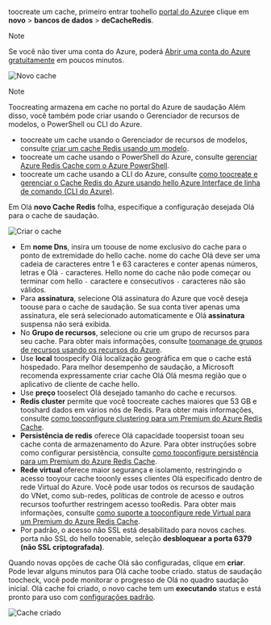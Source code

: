 toocreate um cache, primeiro entrar toohello [portal do Azure](https://portal.azure.com)e clique em **novo** > **bancos de dados** > **deCacheRedis**.

> [!NOTE]
> Se você não tiver uma conta do Azure, poderá [Abrir uma conta do Azure gratuitamente](https://azure.microsoft.com/pricing/free-trial/?WT.mc_id=redis_cache_hero) em poucos minutos.
> 
> 

![Novo cache](media/redis-cache-create/redis-cache-new-cache-menu.png)

> [!NOTE]
> Toocreating armazena em cache no portal do Azure de saudação Além disso, você também pode criar usando o Gerenciador de recursos de modelos, o PowerShell ou CLI do Azure.
> 
> * toocreate um cache usando o Gerenciador de recursos de modelos, consulte [criar um cache Redis usando um modelo](../articles/redis-cache/cache-redis-cache-arm-provision.md).
> * toocreate um cache usando o PowerShell do Azure, consulte [gerenciar Azure Redis Cache com o Azure PowerShell](../articles/redis-cache/cache-howto-manage-redis-cache-powershell.md).
> * toocreate um cache usando a CLI do Azure, consulte [como toocreate e gerenciar o Cache Redis do Azure usando hello Azure Interface de linha de comando (CLI do Azure)](../articles/redis-cache/cache-manage-cli.md).
> 
> 

Em Olá **novo Cache Redis** folha, especifique a configuração desejada Olá para o cache de saudação.

![Criar o cache](media/redis-cache-create/redis-cache-cache-create.png) 

* Em **nome Dns**, insira um toouse de nome exclusivo do cache para o ponto de extremidade do hello cache. nome do cache Olá deve ser uma cadeia de caracteres entre 1 e 63 caracteres e conter apenas números, letras e Olá `-` caracteres. Hello nome do cache não pode começar ou terminar com hello `-` caractere e consecutivos `-` caracteres não são válidos.
* Para **assinatura**, selecione Olá assinatura do Azure que você deseja toouse para o cache de saudação. Se sua conta tiver apenas uma assinatura, ele será selecionado automaticamente e Olá **assinatura** suspensa não será exibida.
* No **Grupo de recursos**, selecione ou crie um grupo de recursos para seu cache. Para obter mais informações, consulte [toomanage de grupos de recursos usando os recursos do Azure](../articles/azure-resource-manager/resource-group-overview.md). 
* Use **local** toospecify Olá localização geográfica em que o cache está hospedado. Para melhor desempenho de saudação, a Microsoft recomenda expressamente criar cache Olá Olá mesma região que o aplicativo de cliente de cache hello.
* Use **preço** tooselect Olá desejado tamanho do cache e recursos.
* **Redis cluster** permite que você toocreate caches maiores que 53 GB e tooshard dados em vários nós de Redis. Para obter mais informações, consulte [como tooconfigure clustering para um Premium do Azure Redis Cache](../articles/redis-cache/cache-how-to-premium-clustering.md).
* **Persistência de redis** oferece Olá capacidade toopersist tooan seu cache conta de armazenamento do Azure. Para obter instruções sobre como configurar persistência, consulte [como tooconfigure persistência para um Premium do Azure Redis Cache](../articles/redis-cache/cache-how-to-premium-persistence.md).
* **Rede virtual** oferece maior segurança e isolamento, restringindo o acesso tooyour cache tooonly esses clientes Olá especificado dentro de rede Virtual do Azure. Você pode usar todos os recursos de saudação do VNet, como sub-redes, políticas de controle de acesso e outros recursos toofurther restringem acesso tooRedis. Para obter mais informações, consulte [como suporte a tooconfigure rede Virtual para um Premium do Azure Redis Cache](../articles/redis-cache/cache-how-to-premium-vnet.md).
* Por padrão, o acesso não SSL está desabilitado para novos caches. porta não SSL do hello tooenable, seleção **desbloquear a porta 6379 (não SSL criptografada)**.

Quando novas opções de cache Olá são configuradas, clique em **criar**. Pode levar alguns minutos para Olá cache toobe criado. status de saudação toocheck, você pode monitorar o progresso de Olá no quadro saudação inicial. Olá cache foi criado, o novo cache tem um **executando** status e está pronto para uso com [configurações padrão](../articles/redis-cache/cache-configure.md#default-redis-server-configuration).

![Cache criado](media/redis-cache-create/redis-cache-cache-created.png)

